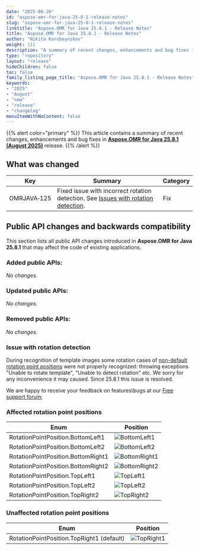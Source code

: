 ```yaml
---
date: "2025-08-26"
id: "aspose-omr-for-java-25-8-1-release-notes"
slug: "aspose-omr-for-java-25-8-1-release-notes"
linktitle: "Aspose.OMR for Java 25.8.1 - Release Notes"
title: "Aspose.OMR for Java 25.8.1 - Release Notes"
author: "Nikita Korobeynikov"
weight: 111
description: "A summary of recent changes, enhancements and bug fixes in Aspose.OMR for Java 25.8.1 (August 2025) release."
type: "repository"
layout: "release"
hideChildren: false
toc: false
family_listing_page_title: "Aspose.OMR for Java 25.8.1 - Release Notes"
keywords:
- "2025"
- "August"
- "new"
- "release"
- "changelog"
menuItemWithNoContent: false
---
```


{{% alert color="primary" %}}
This article contains a summary of recent changes, enhancements and bug fixes in [**Aspose.OMR for Java 25.8.1 (August 2025)**](https://releases.aspose.com/java/repo/com/aspose/aspose-omr/25.8/) release.
{{% /alert %}}

## What was changed

Key | Summary | Category
--- | ------- | --------
OMRJAVA&#8209;125 | Fixed issue with incorrect rotation detection. See [Issues with rotation detection](#issue-with-rotation-detection). | Fix

## Public API changes and backwards compatibility

This section lists all public API changes introduced in **Aspose.OMR for Java 25.8.1** that may affect the code of existing applications.

### Added public APIs:

_No changes._

### Updated public APIs:

_No changes._

### Removed public APIs:

_No changes._

### Issue with rotation detection

During recognition of template images some rotation cases of [non-default rotation point positions](#affected-rotation-point-positions) were not properly recognized: throwing exceptions "Unable to rotate template", "Unable to detect rotation" etc.
We sorry for any inconvenience it may caused.
Since 25.8.1 this issue is resolved. 

We are happy to receive your feedback on features\bugs at our [Free support forum](https://forum.aspose.com/c/omr/38);

### Affected rotation point positions

 Enum | Position |
------- | ------- | 
 RotationPointPosition.BottomLeft1  | ![BottomLeft1](../BottomLeft1.png)
 RotationPointPosition.BottomLeft2 | ![BottomLeft2](../BottomLeft2.png)
 RotationPointPosition.BottomRight1 | ![BottomRight1](../BottomRight1.png)
 RotationPointPosition.BottomRight2 | ![BottomRight2](../BottomRight2.png)
 RotationPointPosition.TopLeft1 | ![TopLeft1](../TopLeft1.png)
 RotationPointPosition.TopLeft2 | ![TopLeft2](../TopLeft2.png)
 RotationPointPosition.TopRight2 | ![TopRight2](../TopRight2.png)

 
### Unaffected rotation point positions
 Enum | Position |
------- | ------- | 
 RotationPointPosition.TopRight1 (default)| ![TopRight1](../TopRight1.png)




